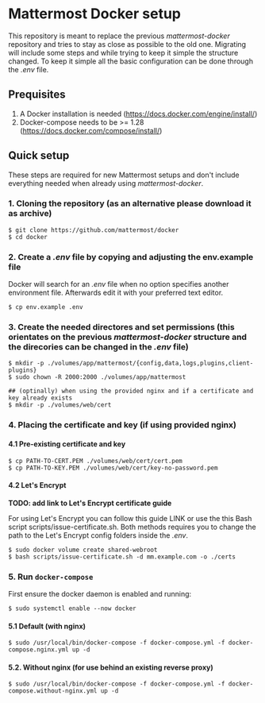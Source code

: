 # Mattermost Docker setup

This repository is meant to replace the previous *mattermost-docker* repository and tries to stay as close as possible
to the old one. Migrating will include some steps and while trying to keep it simple the structure changed. To keep it
simple all the basic configuration can be done through the *.env* file.

## Prequisites
1. A Docker installation is needed (https://docs.docker.com/engine/install/)
2. Docker-compose needs to be >= 1.28 (https://docs.docker.com/compose/install/)

## Quick setup
These steps are required for new Mattermost setups and don't include everything needed when already using
*mattermost-docker*.

### 1. Cloning the repository (as an alternative please download it as archive)
```
$ git clone https://github.com/mattermost/docker
$ cd docker
```

### 2. Create a *.env* file by copying and adjusting the env.example file
Docker will search for an *.env* file when no option specifies another environment file. Afterwards edit it with your preferred text editor.
```
$ cp env.example .env
```

### 3. Create the needed directores and set permissions (this orientates on the previous *mattermost-docker* structure and the direcories can be changed in the *.env* file)

```
$ mkdir -p ./volumes/app/mattermost/{config,data,logs,plugins,client-plugins}
$ sudo chown -R 2000:2000 ./volumes/app/mattermost

## (optinally) when using the provided nginx and if a certificate and key already exists
$ mkdir -p ./volumes/web/cert
```

### 4. Placing the certificate and key (if using provided nginx)
#### 4.1 Pre-existing certificate and key
```
$ cp PATH-TO-CERT.PEM ./volumes/web/cert/cert.pem
$ cp PATH-TO-KEY.PEM ./volumes/web/cert/key-no-password.pem
```
#### 4.2 Let's Encrypt
**TODO: add link to Let's Encrypt certificate guide**

For using Let's Encrypt you can follow this guide LINK or use the this Bash script scripts/issue-certificate.sh. Both
methods requires you to change the path to the Let's Encrypt config folders inside the *.env*.
```
$ sudo docker volume create shared-webroot
$ bash scripts/issue-certificate.sh -d mm.example.com -o ./certs
```

### 5. Run `docker-compose`
First ensure the docker daemon is enabled and running:
```
$ sudo systemctl enable --now docker
```

#### 5.1 Default (with nginx)
```
$ sudo /usr/local/bin/docker-compose -f docker-compose.yml -f docker-compose.nginx.yml up -d
```

#### 5.2. Without nginx (for use behind an existing reverse proxy)
```
$ sudo /usr/local/bin/docker-compose -f docker-compose.yml -f docker-compose.without-nginx.yml up -d
```
